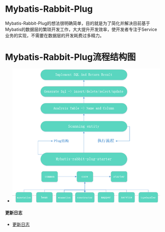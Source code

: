 # Mybatis-Rabbit-Plug
Mybatis-Rabbit-Plug的想法很明确简单，目的就是为了简化并解决目前基于Mybatis的数据层的繁琐开发工作，大大提升开发效率，使开发者专注于Service业务的实现，不需要在数据层的开发耗费过多精力。
# Mybatis-Rabbit-Plug流程结构图
- ![MRP.png](MRPFrameStructure.png)
#### 更新日志
   - [更新日志](UpdateLog.md)